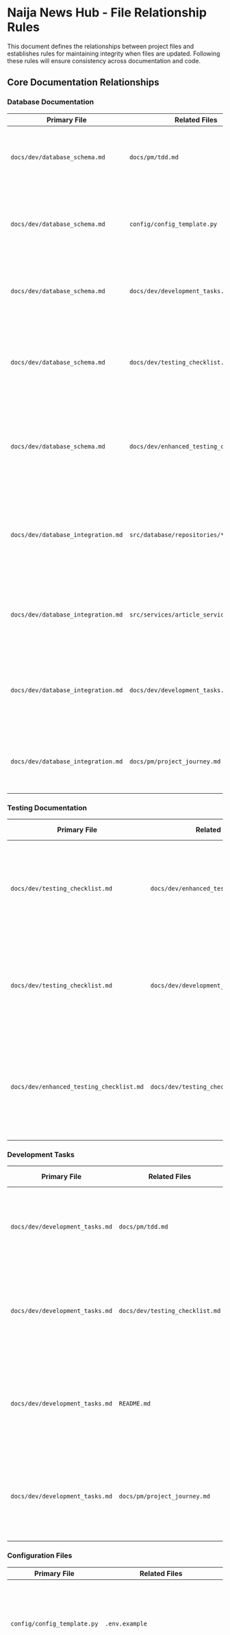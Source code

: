 # Naija News Hub - File Relationship Rules

This document defines the relationships between project files and establishes rules for maintaining integrity when files are updated. Following these rules will ensure consistency across documentation and code.

## Core Documentation Relationships

### Database Documentation

| Primary File | Related Files | Integrity Rule |
|--------------|---------------|----------------|
| `docs/dev/database_schema.md` | `docs/pm/tdd.md` | When database schema is updated, ensure the schema section in TDD is updated to match. |
| `docs/dev/database_schema.md` | `config/config_template.py` | When database schema is updated, ensure Pydantic models in config template reflect the changes. |
| `docs/dev/database_schema.md` | `docs/dev/development_tasks.md` | When database schema is updated, ensure database-related tasks are updated accordingly. |
| `docs/dev/database_schema.md` | `docs/dev/testing_checklist.md` | When database schema is updated, ensure database testing sections are updated to cover new/changed features. |
| `docs/dev/database_schema.md` | `docs/dev/enhanced_testing_checklist.md` | When database schema is updated, ensure enhanced database testing sections are updated to cover new/changed features. |
| `docs/dev/database_integration.md` | `src/database/repositories/*.py` | When repository implementations are updated, ensure database integration documentation is updated to match. |
| `docs/dev/database_integration.md` | `src/services/article_service.py` | When article service is updated, ensure database integration documentation is updated to match. |
| `docs/dev/database_integration.md` | `docs/dev/development_tasks.md` | When database integration documentation is updated, ensure development tasks are updated accordingly. |
| `docs/dev/database_integration.md` | `docs/pm/project_journey.md` | When database integration is updated, ensure project journey document reflects the changes. |

### Testing Documentation

| Primary File | Related Files | Integrity Rule |
|--------------|---------------|----------------|
| `docs/dev/testing_checklist.md` | `docs/dev/enhanced_testing_checklist.md` | When testing checklist is updated, ensure enhanced testing checklist is updated to maintain consistency. |
| `docs/dev/testing_checklist.md` | `docs/dev/development_tasks.md` | When testing checklist is updated, ensure testing tasks in development tasks are updated accordingly. |
| `docs/dev/enhanced_testing_checklist.md` | `docs/dev/testing_checklist.md` | When enhanced testing checklist is updated, ensure regular testing checklist is updated with core items. |

### Development Tasks

| Primary File | Related Files | Integrity Rule |
|--------------|---------------|----------------|
| `docs/dev/development_tasks.md` | `docs/pm/tdd.md` | When development tasks are updated, ensure TDD reflects any architectural or design changes. |
| `docs/dev/development_tasks.md` | `docs/dev/testing_checklist.md` | When development tasks are updated, ensure testing checklist covers the new/changed features. |
| `docs/dev/development_tasks.md` | `README.md` | When major development tasks are completed, ensure README is updated to reflect current project status. |
| `docs/dev/development_tasks.md` | `docs/pm/project_journey.md` | When significant development tasks are completed, add an entry to the project journey document with the date. |

### Configuration Files

| Primary File | Related Files | Integrity Rule |
|--------------|---------------|----------------|
| `config/config_template.py` | `.env.example` | When configuration template is updated, ensure .env.example includes all required environment variables. |
| `config/config_template.py` | `.env` | When configuration template is updated, ensure your local .env file is updated with new variables (not committed to Git). |
| `.env.example` | `docs/dev/database_schema.md` | When database-related environment variables are updated, ensure they align with the database schema documentation. |
| `config/config_template.py` | `docs/dev/crawl4ai_integration.md` | When Crawl4AI configuration is updated, ensure the integration documentation is updated to match. |
| `config/config.py` | `docs/dev/crawl4ai_integration.md` | When Crawl4AI configuration implementation is updated, ensure the integration documentation is updated to match. |

### MCP Configuration

| Primary File | Related Files | Integrity Rule |
|--------------|---------------|----------------|
| `mcp.json` | `utils/mcp/time.py` | When MCP time configuration is updated, ensure the time utility implementation is compatible. |
| `utils/mcp/time.py` | `docs/pm/project_journey.md` | When MCP time module is updated, ensure project journey document uses the correct date format. |
| `utils/mcp/time.py` | Any documentation with timestamps | When MCP time module is updated, ensure all documentation with timestamps follows the same format. |

## Code Relationships

### Database Models

| Primary File | Related Files | Integrity Rule |
|--------------|---------------|----------------|
| `models/database.py` | `docs/dev/database_schema.md` | When database models are updated, ensure database schema documentation is updated to match. |
| `models/database.py` | `migrations/` | When database models are updated, ensure a new migration is created to update the database schema. |
| `models/database.py` | `repositories/` | When database models are updated, ensure repository classes are updated to handle the changes. |

### Scraper Components

| Primary File | Related Files | Integrity Rule |
|--------------|---------------|----------------|
| `src/scraper/url_discovery.py` | `docs/dev/crawl4ai_integration.md` | When URL discovery code is updated, ensure Crawl4AI integration documentation is updated. |
| `src/scraper/article_extractor.py` | `docs/dev/crawl4ai_integration.md` | When article extraction code is updated, ensure Crawl4AI integration documentation is updated. |
| `src/scraper/url_discovery.py` | `tests/test_scraper.py` | When URL discovery code is updated, ensure tests are updated to cover the changes. |
| `src/scraper/article_extractor.py` | `tests/test_scraper.py` | When article extraction code is updated, ensure tests are updated to cover the changes. |
| `src/scraper/url_discovery.py` | `docs/dev/testing_checklist.md` | When URL discovery features are added/changed, ensure testing checklist is updated. |
| `src/scraper/article_extractor.py` | `docs/dev/testing_checklist.md` | When article extraction features are added/changed, ensure testing checklist is updated. |

### API Components

| Primary File | Related Files | Integrity Rule |
|--------------|---------------|----------------|
| `api/routes/` | `docs/api/api_documentation.md` | When API routes are updated, ensure API documentation is updated to match. |
| `api/routes/` | `tests/test_api.py` | When API routes are updated, ensure API tests are updated to cover the changes. |
| `api/schemas/` | `models/database.py` | When API schemas are updated, ensure they remain compatible with database models. |

### Project Journey

| Primary File | Related Files | Integrity Rule |
|--------------|---------------|-----------------|
| `docs/pm/project_journey.md` | `docs/dev/development_tasks.md` | When the project journey is updated, ensure it reflects completed development tasks. |
| `docs/pm/project_journey.md` | `docs/pm/tdd.md` | When architectural decisions are documented in the project journey, ensure they are reflected in the TDD. |
| `docs/pm/project_journey.md` | `README.md` | When major milestones are documented in the project journey, update the README to reflect current project status. |

### Time Handling

| Primary File | Related Files | Integrity Rule |
|--------------|---------------|-----------------|
| `utils/mcp/time.py` | All documentation files | When updating documentation with dates or timestamps, use the MCP time module to ensure consistency. |
| `utils/mcp/time.py` | `docs/pm/project_journey.md` | When adding entries to the project journey, include the current date from the MCP time module. |
| `utils/mcp/time.py` | Database timestamp fields | When storing timestamps in the database, use consistent formats from the MCP time module. |

## Documentation Consistency Rules

1. **Version Numbers**: When updating version numbers, ensure they are updated in:
   - `README.md`
   - `setup.py`
   - `scraper/__init__.py`
   - `docs/pm/changelog.md`

2. **Feature Descriptions**: When adding/changing features, ensure they are consistently described in:
   - `README.md`
   - `docs/pm/tdd.md`
   - `docs/dev/development_tasks.md`
   - Relevant API documentation

3. **Database Schema Changes**: When making database schema changes:
   - Update `docs/dev/database_schema.md` first
   - Create database migration scripts
   - Update Pydantic models in `config/config_template.py`
   - Update ORM models in `src/database/models.py`
   - Update repository classes in `src/database/repositories/`
   - Update tests to cover the changes
   - Update `docs/dev/database_integration.md` to reflect the changes

4. **Testing Documentation**: When updating testing documentation:
   - Ensure both `testing_checklist.md` and `enhanced_testing_checklist.md` remain in sync
   - Update actual test files to implement the described tests
   - Update development tasks to reflect testing requirements

5. **Crawl4AI Integration**: When updating Crawl4AI integration:
   - Update `docs/dev/crawl4ai_integration.md` to reflect implementation changes
   - Update `src/scraper/url_discovery.py` and `src/scraper/article_extractor.py` to maintain consistency
   - Update configuration in `config/config_template.py` if needed
   - Update tests to cover the changes
   - Update development tasks to reflect completed tasks

6. **Database Integration**: When updating database integration:
   - Update `docs/dev/database_integration.md` to reflect implementation changes
   - Update repository classes in `src/database/repositories/` to maintain consistency
   - Update service classes in `src/services/` to reflect the changes
   - Update CLI commands in `main.py` if needed
   - Update tests to cover the changes
   - Update development tasks to reflect completed tasks

7. **Time and Date References**: When adding time or date references:
   - Use the MCP time module (`utils/mcp/time.py`) to get the current date/time
   - Follow the format YYYY-MM-DD for dates
   - Update the "Last Updated" timestamp in documentation files
   - Ensure all documentation uses consistent date formats

## File Modification Checklist

When modifying any file, ask yourself:

1. Does this change affect the database schema?
2. Does this change affect the database integration?
3. Does this change affect the API?
4. Does this change affect the scraper functionality?
5. Does this change affect Crawl4AI integration?
6. Does this change affect configuration requirements?
7. Does this change require updates to tests?
8. Does this change require updates to documentation?

For each "yes" answer, identify the related files using this document and update them accordingly.

## Automated Integrity Checks

Consider implementing the following automated checks:

1. **Pre-commit hooks**: Set up Git pre-commit hooks to check for consistency between related files.
2. **Documentation linting**: Use tools to ensure documentation is consistent and up-to-date.
3. **Schema validation**: Validate that database schema documentation matches actual database models.
4. **Test coverage**: Ensure test coverage is maintained when code is updated.

## Maintaining This Document

This document itself should be updated whenever:

1. New files or components are added to the project
2. Existing files are renamed or moved
3. New relationships between files are identified
4. New integrity rules are established

By following these rules, we can ensure that our project remains consistent and well-documented as it evolves.
